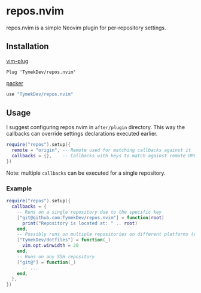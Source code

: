 # repos.nvim

repos.nvim is a simple Neovim plugin for per-repository settings.

## Installation

[vim-plug](https://github.com/junegunn/vim-plug)

```vim
Plug 'TymekDev/repos.nvim'
```

[packer](https://github.com/wbthomason/packer.nvim)

```lua
use "TymekDev/repos.nvim"
```

## Usage
I suggest configuring repos.nvim in `after/plugin` directory.
This way the callbacks can override settings declarations executed earlier.
```lua
require("repos").setup({
  remote = "origin", -- Remote used for matching callbacks against it
  callbacks = {},    -- Callbacks with keys to match against remote URL
})
```

Note: multiple `callbacks` can be executed for a single repository.

### Example
```lua
require("repos").setup({
  callbacks = {
    -- Runs on a single repository due to the specific key
    ["git@github.com:TymekDev/repos.nvim"] = function(root)
      print("Repository is located at: " .. root)
    end,
    -- Possibly runs on multiple repositories on different platforms (e.g. GitHub and GitLab)
    ["TymekDev/dotfiles"] = function(_)
      vim.opt.winwidth = 20
    end,
    -- Runs on any SSH repository
    ["git@"] = function(_)
      -- ...
    end,
  },
})
```
